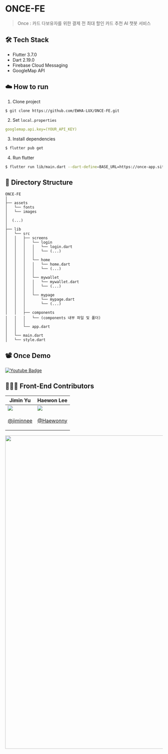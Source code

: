 # ONCE-FE
> Once : 카드 다보유자를 위한 결제 전 최대 할인 카드 추천 AI 챗봇 서비스

## 🛠️ Tech Stack
- Flutter 3.7.0
- Dart 2.19.0
- Firebase Cloud Messaging
- GoogleMap API

## ☁️ How to run
1. Clone project
```bash
$ git clone https://github.com/EWHA-LUX/ONCE-FE.git
```
     
2. Set `local.properties`
```yaml
googlemap.api.key=(YOUR_API_KEY)
```

3. Install dependencies
```bash
$ flutter pub get
```

4. Run flutter
```bash
$ flutter run lib/main.dart --dart-define=BASE_URL=https://once-app.site/ 
``` 

## 📁 Directory Structure
```
ONCE-FE
│
├── assets
│   └── fonts
│   └── images
│  
│  (...) 
│
├── lib
│   └── src
│   │   ├── screens
│   │   │   └── login
│   │   │   │   └── login.dart
│   │   │   │   └── (...)  
│   │   │   │
│   │   │   └── home 
│   │   │   │   └── home.dart
│   │   │   │   └── (...)   
│   │   │   │
│   │   │   └── mywallet 
│   │   │   │   └── mywallet.dart
│   │   │   │   └── (...)
│   │   │   │
│   │   │   └── mypage 
│   │   │       └── mypage.dart
│   │   │       └── (...)
│   │   │   
│   │   ├── components
│   │   │   └── (components 내부 파일 및 폴더)
│   │   │
│   │   └── app.dart
│   │
│   └── main.dart
│   └── style.dart
```
## 📽️ Once Demo

[![Youtube Badge](https://img.shields.io/badge/YouTube-FF0000?style=for-the-badge&logo=YouTube&logoColor=white&link=https://youtu.be/UJgmluR4QpY)](https://youtu.be/UJgmluR4QpY)

## 👩🏻‍💻 Front-End Contributors

| Jimin Yu                    | Haewon Lee                          | 
| --------------------------------- | --------------------------------- | 
| ![](https://github.com/jiminnee.png) | ![](https://github.com/haewonny.png) | 
| <p align="center"><a href="https://github.com/jiminnee">@jiminnee</a></p> | <p align="center"><a href="https://github.com/haewonny">@Haewonny</a></p> | 

<img src="https://github.com/EWHA-LUX/ONCE-FE/assets/94354545/2fea2faa-7eaf-4c54-8aab-156601c47f79" border="0" width="1000px" />


